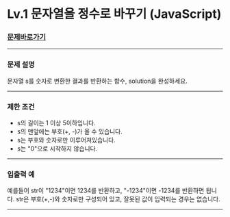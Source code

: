 # Lv.1 문자열을 정수로 바꾸기 (JavaScript)

### [문제바로가기](https://school.programmers.co.kr/learn/courses/30/lessons/12925)

<hr/>

### 문제 설명

문자열 s를 숫자로 변환한 결과를 반환하는 함수, solution을 완성하세요.

<hr/>

### 제한 조건

- s의 길이는 1 이상 5이하입니다.
- s의 맨앞에는 부호(+, -)가 올 수 있습니다.
- s는 부호와 숫자로만 이루어져있습니다.
- s는 "0"으로 시작하지 않습니다.

<hr/>

### 입출력 예

예를들어 str이 "1234"이면 1234를 반환하고, "-1234"이면 -1234를 반환하면 됩니다.
str은 부호(+,-)와 숫자로만 구성되어 있고, 잘못된 값이 입력되는 경우는 없습니다.

<hr/>